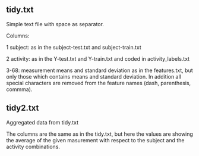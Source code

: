 tidy.txt
--------
Simple text file with space as separator.

Columns:

1 subject: as in the subject-test.txt and subject-train.txt

2 activity: as in the Y-test.txt and Y-train.txt and coded in activity_labels.txt

3-68: measurement means and standard deviation as in the features.txt, but only those which contains means and standard deviation. In addition all special characters are removed from the feature names (dash, parenthesis, commma).

tidy2.txt
---------
Aggregated data from tidy.txt

The columns are the same as in the tidy.txt, but here the values are showing the average of the given masurement with respect to the subject and the activity combinations.  
